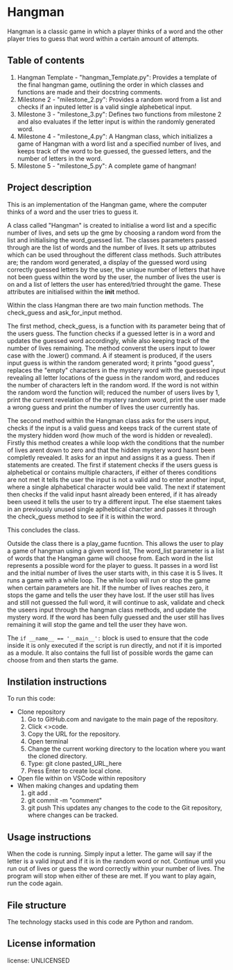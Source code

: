 # Hangman
Hangman is a classic game in which a player thinks of a word and the other player tries to guess that word within a certain amount of attempts.

## Table of contents 

1. Hangman Template - "hangman_Template.py": Provides a template of the final hangman game, outlining the order in which classes and functions are made and their docstring comments.
2. Milestone 2 - "milestone_2.py": Provides a random word from a list and checks if an inputed letter is a valid single alphebetical input.
3. Milestone 3 - "milestone_3.py": Defines two functions from milestone 2 and also evaluates if the letter input is within the randomly generated word.
4. Milestone 4 - "milestone_4.py": A Hangman class, which initializes a game of Hangman with a word list and a specified number of lives, and keeps track of the word to be guessed, the guessed letters, and the number of letters in the word.
5. Milestone 5 - "milestone_5.py": A complete game of hangman!

## Project description

This is an implementation of the Hangman game, where the computer thinks of a word and the user tries to guess it.

A class called "Hangman" is created to initialise a word list and a specific number of lives, and sets up the gme by choosing a random word from the list and initialising the word_guessed list. The classes parameters passed through are the list of words and the number of lives. It sets up attributes which can be used throughout the different class methods. Such attributes are; the random word generated, a display of the guessed word using correctly guessed letters by the user, the unique number of letters that have not been guess within the word by the user, the number of lives the user is on and a list of letters the user has entered/tried throught the game. These attributes are initialised within the __init__ method. 

Within the class Hangman there are two main function methods. The check_guess and ask_for_input method.

The first method, check_guess, is a function with its parameter being that of the users guess. The function checks if a guessed letter is in a word and updates the guessed word accordingly, while also keeping track of the number of lives remaining. The method converst the users input to lower case with the .lower() command. A if steament is produced, if the users input guess is within the random generated word; it prints "good guess", replaces the "empty" characters in the mystery word with the guessed input revealing all letter locations of the guess in the random word, and reduces the number of characters left in the random word. If the word is not within the random word the function will; reduced the number of users lives by 1, print the current revelation of the mystery random word, print the user made a wrong guess and print the number of lives the user currently has. 

The second method within the Hangman class asks for the users input, checks if the input is a valid guess and keeps track of the current state of the mystery hidden word (how much of the word is hidden or revealed). Firstly this method creates a while loop wkth the conditions that the number of lives arent down to zero and that the hidden mystery word hasnt been completly revealed. It asks for an input and assigns it as a guess. Then if statements are created. The first if statement checks if the users guess is alphebetical or contains multiple characters, if either of theres conditions are not met it tells the user the input is not a valid and to enter another input, where a single alphabetical character would bee valid. The next if statement then checks if the valid input hasnt already been entered, if it has already been useed it tells the user to try a different input. The else staement takes in an previously unused single aplhebtical charcter and passes it through the check_guess method to see if it is within the word. 

This concludes the class.

Outside the class there is a play_game fucntion. This allows the user to play a game of hangman using a given word list, The word_list parameter is a list of words that the Hangman game will choose from. Each word in the list represents a possible word for the player to guess. It passes in a word list and the initial number of lives the user starts with, in this case it is 5 lives. It runs a game with a while loop. The while loop will run or stop the game when certain parameters are hit. If the number of lives reaches zero, it stops the game and tells the user they have lost. If the user still has lives and still not guessed the full word, it will continue to ask, validate and check the useers input through the hangman class methods, and update the mystery word. If the word has been fully guessed and the user still has lives remaining it will stop the game and tell the user they have won. 

The `if __name__ == '__main__':` block is used to ensure that the code inside it is only executed if the script is run directly, and not if it is imported as a module. It also contains the full list of possible words the game can choose from and then starts the game. 

## Instilation instructions

To run this code:
- Clone repository
  1. Go to GitHub.com and navigate to the main page of the repository.
  2. Click <>code.
  3. Copy the URL for the repository.
  4. Open terminal
  5. Change the current working directory to the location where you want the cloned directory.
  6. Type: git clone pasted_URL_here
  7. Press Enter to create local clone.
- Open file within on VSCode within repository
- When making changes and updating them
  1. git add .
  2. git commit -m "comment"
  3. git push
     This updates any changes to the code to the Git repository, where changes can be tracked. 

## Usage instructions

When the code is running. Simply input a letter. The game will say if the letter is a valid input and if it is in the random word or not. Continue until you run out of lives or guess the word correctly within your number of lives. The program will stop when either of these are met. If you want to play again, run the code again. 
## File structure

The technology stacks used in this code are Python and random. 
## License information 
license: UNLICENSED
